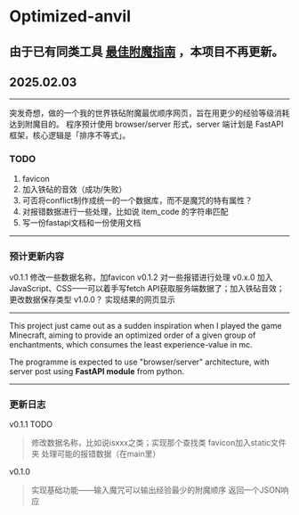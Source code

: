 # Optimized-anvil

## 由于已有同类工具 [最佳附魔指南](https://zh.minecraft.wiki/w/Tutorial:%E6%9C%80%E4%BD%B3%E9%99%84%E9%AD%94%E6%8C%87%E5%8D%97)  ，本项目不再更新。
## 2025.02.03

---
突发奇想，做的一个我的世界铁砧附魔最优顺序网页，旨在用更少的经验等级消耗达到附魔目的。
程序预计使用 browser/server 形式，server 端计划是 FastAPI 框架，核心逻辑是「排序不等式」。

### TODO

1. favicon
3. 加入铁砧的音效（成功/失败）
4. 可否将conflict制作成统一的一个数据库，而不是魔咒的特有属性？
5. 对报错数据进行一些处理，比如说 item_code 的字符串匹配
5. 写一份fastapi文档和一份使用文档

---

### 预计更新内容
v0.1.1 修改一些数据名称，加favicon
v0.1.2 对一些报错进行处理
v0.x.0 加入JavaScript、CSS——可以着手写fetch API获取服务端数据了；加入铁砧音效；更改数据保存类型
v1.0.0？ 实现结果的网页显示

----

This project just came out as a sudden inspiration when I played the game Minecraft, aiming to provide an optimized order of a given group of enchantments, which consumes the least experience-value in mc.

The programme is expected to use "browser/server" architecture, with server post using **FastAPI module** from python.

---

### 更新日志
v0.1.1 TODO
> 修改数据名称，比如说isxxx之类；实现那个查找类
> favicon加入static文件夹
> 处理可能的报错数据（在main里）


v0.1.0
> 实现基础功能——输入魔咒可以输出经验最少的附魔顺序
> 返回一个JSON响应
